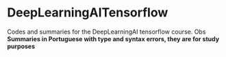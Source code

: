 # DeepLearningAITensorflow
Codes and summaries for the DeepLearningAI tensorflow course. Obs **Summaries in Portuguese with type and syntax errors, they are for study purposes**
